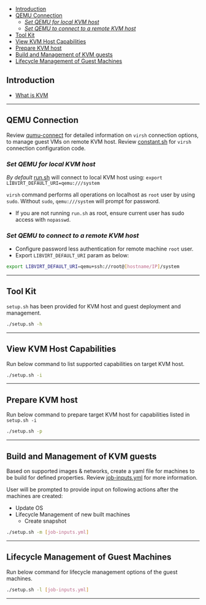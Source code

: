- [Introduction](#introduction)
- [QEMU Connection](#qemu-connection)
  - [*Set QEMU for local KVM host*](#set-qemu-for-local-kvm-host)
  - [*Set QEMU to connect to a remote KVM host*](#set-qemu-to-connect-to-a-remote-kvm-host)
- [Tool Kit](#tool-kit)
- [View KVM Host Capabilities](#view-kvm-host-capabilities)
- [Prepare KVM host](#prepare-kvm-host)
- [Build and Management of KVM guests](#build-and-management-of-kvm-guests)
- [Lifecycle Management of Guest Machines](#lifecycle-management-of-guest-machines)

## Introduction
- [What is KVM](https://www.redhat.com/en/topics/virtualization/what-is-KVM)
---

## QEMU Connection
Review [qumu-connect](./docs/qemu-connect.md) for detailed information on `virsh` connection options, to manage guest VMs on remote KVM host. Review [constant.sh](./scripts/constant.sh) for `virsh` connection configuration code.

### *Set QEMU for local KVM host*
*By default* [run.sh](./run.sh) will connect to local KVM host using:
`export LIBVIRT_DEFAULT_URI=qemu:///system`

`virsh` command performs all operations on localhost as `root` user by using `sudo`. Without `sudo`, `qemu:///system` will prompt for password.
  - If you are not running `run.sh` as root, ensure current user has sudo access with `nopasswd`.

### *Set QEMU to connect to a remote KVM host*
- Configure password less authentication for remote machine `root` user.
- Export `LIBVIRT_DEFAULT_URI` param as below:
```bash
export LIBVIRT_DEFAULT_URI=qemu+ssh://root@[hostname/IP]/system
```
---
## Tool Kit
`setup.sh` has been provided for KVM host and guest deployment and management.
```bash
./setup.sh -h
```
---

## View KVM Host Capabilities
Run below command to list supported capabilities on target KVM host.

```bash
./setup.sh -i
```
---

## Prepare KVM host
Run below command to prepare target KVM host for capabilities listed in `setup.sh -i`
```bash
./setup.sh -p
```
---

## Build and Management of KVM guests
Based on supported images & networks, create a yaml file for machines to be build for defined properties. Review [job-inputs.yml](./job-inputs.yml) for more information.

User will be prompted to provide input on following actions after the machines are created:
- Update OS
- Lifecycle Management of new built machines
  - Create snapshot

```bash
./setup.sh -m [job-inputs.yml]
```
---

## Lifecycle Management of Guest Machines
Run below command for lifecycle management options of the guest machines.

```bash
./setup.sh -l [job-inputs.yml]
```
---
